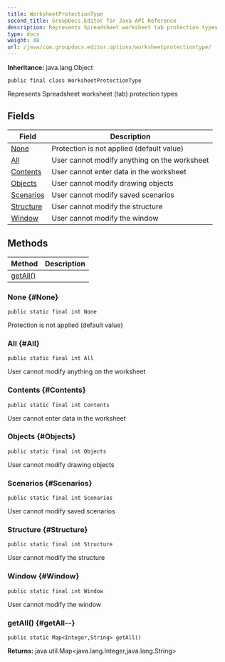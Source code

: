```yaml
---
title: WorksheetProtectionType
second_title: GroupDocs.Editor for Java API Reference
description: Represents Spreadsheet worksheet tab protection types
type: docs
weight: 48
url: /java/com.groupdocs.editor.options/worksheetprotectiontype/
---
```

**Inheritance:**
java.lang.Object
```
public final class WorksheetProtectionType
```

Represents Spreadsheet worksheet (tab) protection types
## Fields

| Field | Description |
| --- | --- |
| [None](#None) | Protection is not applied (default value) |
| [All](#All) | User cannot modify anything on the worksheet |
| [Contents](#Contents) | User cannot enter data in the worksheet |
| [Objects](#Objects) | User cannot modify drawing objects |
| [Scenarios](#Scenarios) | User cannot modify saved scenarios |
| [Structure](#Structure) | User cannot modify the structure |
| [Window](#Window) | User cannot modify the window |
## Methods

| Method | Description |
| --- | --- |
| [getAll()](#getAll--) |  |
### None {#None}
```
public static final int None
```


Protection is not applied (default value)

### All {#All}
```
public static final int All
```


User cannot modify anything on the worksheet

### Contents {#Contents}
```
public static final int Contents
```


User cannot enter data in the worksheet

### Objects {#Objects}
```
public static final int Objects
```


User cannot modify drawing objects

### Scenarios {#Scenarios}
```
public static final int Scenarios
```


User cannot modify saved scenarios

### Structure {#Structure}
```
public static final int Structure
```


User cannot modify the structure

### Window {#Window}
```
public static final int Window
```


User cannot modify the window

### getAll() {#getAll--}
```
public static Map<Integer,String> getAll()
```




**Returns:**
java.util.Map<java.lang.Integer,java.lang.String>
